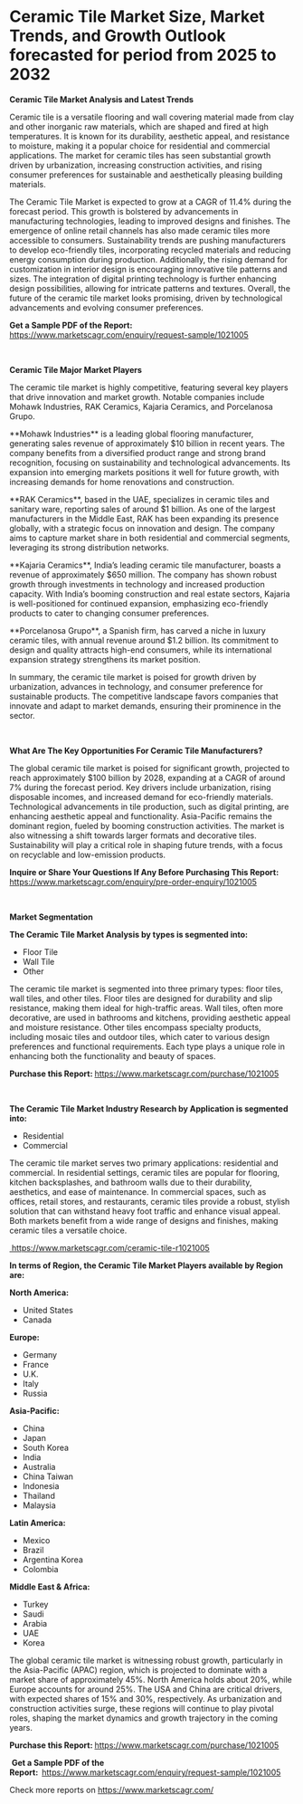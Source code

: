 <p><h1>Ceramic Tile Market Size, Market Trends, and Growth Outlook forecasted for period from 2025 to 2032</h1></p><p><strong>Ceramic Tile Market Analysis and Latest Trends</strong></p>
<p><p>Ceramic tile is a versatile flooring and wall covering material made from clay and other inorganic raw materials, which are shaped and fired at high temperatures. It is known for its durability, aesthetic appeal, and resistance to moisture, making it a popular choice for residential and commercial applications. The market for ceramic tiles has seen substantial growth driven by urbanization, increasing construction activities, and rising consumer preferences for sustainable and aesthetically pleasing building materials.</p><p>The Ceramic Tile Market is expected to grow at a CAGR of 11.4% during the forecast period. This growth is bolstered by advancements in manufacturing technologies, leading to improved designs and finishes. The emergence of online retail channels has also made ceramic tiles more accessible to consumers. Sustainability trends are pushing manufacturers to develop eco-friendly tiles, incorporating recycled materials and reducing energy consumption during production. Additionally, the rising demand for customization in interior design is encouraging innovative tile patterns and sizes. The integration of digital printing technology is further enhancing design possibilities, allowing for intricate patterns and textures. Overall, the future of the ceramic tile market looks promising, driven by technological advancements and evolving consumer preferences.</p></p>
<p><strong>Get a Sample PDF of the Report:&nbsp;</strong> <a href="https://www.marketscagr.com/enquiry/request-sample/1021005?utm_campaign=2796&utm_medium=2&utm_source=Github&utm_content=ia&utm_term=02042025&utm_id=ceramic-tile">https://www.marketscagr.com/enquiry/request-sample/1021005</a></p>
<p>&nbsp;</p>
<p><strong>Ceramic Tile Major Market Players</strong></p>
<p><p>The ceramic tile market is highly competitive, featuring several key players that drive innovation and market growth. Notable companies include Mohawk Industries, RAK Ceramics, Kajaria Ceramics, and Porcelanosa Grupo.</p><p>**Mohawk Industries** is a leading global flooring manufacturer, generating sales revenue of approximately $10 billion in recent years. The company benefits from a diversified product range and strong brand recognition, focusing on sustainability and technological advancements. Its expansion into emerging markets positions it well for future growth, with increasing demands for home renovations and construction.</p><p>**RAK Ceramics**, based in the UAE, specializes in ceramic tiles and sanitary ware, reporting sales of around $1 billion. As one of the largest manufacturers in the Middle East, RAK has been expanding its presence globally, with a strategic focus on innovation and design. The company aims to capture market share in both residential and commercial segments, leveraging its strong distribution networks.</p><p>**Kajaria Ceramics**, India’s leading ceramic tile manufacturer, boasts a revenue of approximately $650 million. The company has shown robust growth through investments in technology and increased production capacity. With India’s booming construction and real estate sectors, Kajaria is well-positioned for continued expansion, emphasizing eco-friendly products to cater to changing consumer preferences.</p><p>**Porcelanosa Grupo**, a Spanish firm, has carved a niche in luxury ceramic tiles, with annual revenue around $1.2 billion. Its commitment to design and quality attracts high-end consumers, while its international expansion strategy strengthens its market position.</p><p>In summary, the ceramic tile market is poised for growth driven by urbanization, advances in technology, and consumer preference for sustainable products. The competitive landscape favors companies that innovate and adapt to market demands, ensuring their prominence in the sector.</p></p>
<p>&nbsp;</p>
<p><strong>What Are The Key Opportunities For Ceramic Tile Manufacturers?</strong></p>
<p><p>The global ceramic tile market is poised for significant growth, projected to reach approximately $100 billion by 2028, expanding at a CAGR of around 7% during the forecast period. Key drivers include urbanization, rising disposable incomes, and increased demand for eco-friendly materials. Technological advancements in tile production, such as digital printing, are enhancing aesthetic appeal and functionality. Asia-Pacific remains the dominant region, fueled by booming construction activities. The market is also witnessing a shift towards larger formats and decorative tiles. Sustainability will play a critical role in shaping future trends, with a focus on recyclable and low-emission products.</p></p>
<p><strong>Inquire or Share Your Questions If Any Before Purchasing This Report:</strong> <a href="https://www.marketscagr.com/enquiry/pre-order-enquiry/1021005?utm_campaign=2796&utm_medium=2&utm_source=Github&utm_content=ia&utm_term=02042025&utm_id=ceramic-tile">https://www.marketscagr.com/enquiry/pre-order-enquiry/1021005</a></p>
<p>&nbsp;</p>
<p><strong>Market Segmentation</strong></p>
<p><strong>The Ceramic Tile Market Analysis by types is segmented into:</strong></p>
<p><ul><li>Floor Tile</li><li>Wall Tile</li><li>Other</li></ul></p>
<p><p>The ceramic tile market is segmented into three primary types: floor tiles, wall tiles, and other tiles. Floor tiles are designed for durability and slip resistance, making them ideal for high-traffic areas. Wall tiles, often more decorative, are used in bathrooms and kitchens, providing aesthetic appeal and moisture resistance. Other tiles encompass specialty products, including mosaic tiles and outdoor tiles, which cater to various design preferences and functional requirements. Each type plays a unique role in enhancing both the functionality and beauty of spaces.</p></p>
<p><strong>Purchase this Report:&nbsp;</strong><a href="https://www.marketscagr.com/purchase/1021005?utm_campaign=2796&utm_medium=2&utm_source=Github&utm_content=ia&utm_term=02042025&utm_id=ceramic-tile">https://www.marketscagr.com/purchase/1021005</a></p>
<p>&nbsp;</p>
<p><strong>The Ceramic Tile Market Industry Research by Application is segmented into:</strong></p>
<p><ul><li>Residential</li><li>Commercial</li></ul></p>
<p><p>The ceramic tile market serves two primary applications: residential and commercial. In residential settings, ceramic tiles are popular for flooring, kitchen backsplashes, and bathroom walls due to their durability, aesthetics, and ease of maintenance. In commercial spaces, such as offices, retail stores, and restaurants, ceramic tiles provide a robust, stylish solution that can withstand heavy foot traffic and enhance visual appeal. Both markets benefit from a wide range of designs and finishes, making ceramic tiles a versatile choice.</p></p>
<p><a href="https://www.marketscagr.com/ceramic-tile-r1021005?utm_campaign=2796&utm_medium=2&utm_source=Github&utm_content=ia&utm_term=02042025&utm_id=ceramic-tile">&nbsp;https://www.marketscagr.com/ceramic-tile-r1021005</a></p>
<p><strong>In terms of Region, the Ceramic Tile Market Players available by Region are:</strong></p>
<p>
    <p> <strong> North America: </strong>
        <ul>
            <li>United States</li>
            <li>Canada</li>
        </ul>
        </p> 
    <p> <strong> Europe: </strong>
        <ul>
            <li>Germany</li>
            <li>France</li>
            <li>U.K.</li>
            <li>Italy</li>
            <li>Russia</li>
        </ul>
        </p> 
    <p> <strong> Asia-Pacific: </strong>
        <ul>
            <li>China</li>
            <li>Japan</li>
            <li>South Korea</li>
            <li>India</li>
            <li>Australia</li>
            <li>China Taiwan</li>
            <li>Indonesia</li>
            <li>Thailand</li>
            <li>Malaysia</li>
        </ul>
        </p> 
    <p> <strong> Latin America: </strong>
        <ul>
            <li>Mexico</li>
            <li>Brazil</li>
            <li>Argentina Korea</li>
            <li>Colombia</li>
        </ul>
        </p> 
    <p> <strong> Middle East & Africa: </strong>
        <ul>
            <li>Turkey</li>
            <li>Saudi</li>
            <li>Arabia</li>
            <li>UAE</li>
            <li>Korea</li>
        </ul>
    </p>
    </p>
<p><p>The global ceramic tile market is witnessing robust growth, particularly in the Asia-Pacific (APAC) region, which is projected to dominate with a market share of approximately 45%. North America holds about 20%, while Europe accounts for around 25%. The USA and China are critical drivers, with expected shares of 15% and 30%, respectively. As urbanization and construction activities surge, these regions will continue to play pivotal roles, shaping the market dynamics and growth trajectory in the coming years.</p></p>
<p><strong>Purchase this Report: </strong><a href="https://www.marketscagr.com/purchase/1021005?utm_campaign=2796&utm_medium=2&utm_source=Github&utm_content=ia&utm_term=02042025&utm_id=ceramic-tile">https://www.marketscagr.com/purchase/1021005</a></p>
<p>&nbsp;<strong>Get a Sample PDF of the Report:&nbsp;&nbsp;</strong><a href="https://www.marketscagr.com/enquiry/request-sample/1021005?utm_campaign=2796&utm_medium=2&utm_source=Github&utm_content=ia&utm_term=02042025&utm_id=ceramic-tile">https://www.marketscagr.com/enquiry/request-sample/1021005</a></p>
<p><strong></strong></p>
<p>Check more reports on <a href="https://www.marketscagr.com/?utm_campaign=2796&utm_medium=2&utm_source=Github&utm_content=ia&utm_term=02042025&utm_id=ceramic-tile">https://www.marketscagr.com/</a></p>